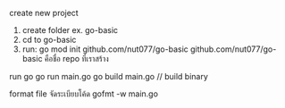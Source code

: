 create new project

1. create folder ex. go-basic
2. cd to go-basic
3. run: go mod init github.com/nut077/go-basic github.com/nut077/go-basic คือชื่อ repo ที่เราสร้าง

run go
go run main.go
go build main.go // build binary

format file จัดระเบียบโค้ด
gofmt -w main.go

